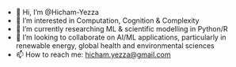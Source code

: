 - 👋 Hi, I’m @Hicham-Yezza
- 👀 I’m interested in Computation, Cognition & Complexity
- 🌱 I’m currently researching ML & scientific modelling in Python/R
- 💞️ I’m looking to collaborate on AI/ML applications, particularly in renewable energy, global health and environmental sciences
- 📫 How to reach me: hicham.yezza@gmail.com

<!---
Hicham-Yezza/Hicham-Yezza is a ✨ special ✨ repository because its `README.md` (this file) appears on your GitHub profile.
You can click the Preview link to take a look at your changes.
--->
